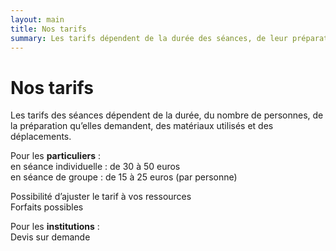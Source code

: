 ```yaml
---
layout: main
title: Nos tarifs
summary: Les tarifs dépendent de la durée des séances, de leur préparation, du matériel utilisé, des déplacements. En individuel, pour une séance de 1 heure à 1 heure 30, nos tarifs s’étendent de 30 à 50 euros. En séance de groupe, de 15 à 25 euros par personne. Les tarifs s’ajustent pour des durées plus longues et peuvent prendre en compte les revenus des personnes.
---
```


# Nos tarifs

Les tarifs des séances dépendent de la durée, du nombre de personnes, de la préparation qu’elles demandent, des matériaux utilisés et des déplacements.


Pour les **particuliers** :    
en séance individuelle : de 30 à 50 euros  
en séance de groupe : de 15 à 25 euros (par personne)

Possibilité d’ajuster le tarif à vos ressources  
Forfaits possibles  

Pour les **institutions** :  
Devis sur demande